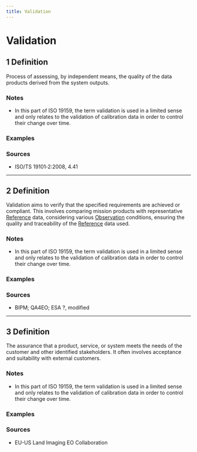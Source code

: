 ```yaml
---
title: Validation
---
```


# Validation

## 1 Definition

Process of assessing, by independent means, the quality of the data products derived from the system outputs.

### Notes 
- In this part of ISO 19159, the term validation is used in a limited sense and only relates to the validation of calibration data in order to control their change over time.

### Examples 

### Sources
- ISO/TS 19101‑2:2008, 4.41

___

## 2 Definition

Validation aims to verify that the specified requirements are achieved or compliant. This involves comparing  mission products with representative [Reference](../reference) data, considering various [Observation](../observation) conditions, ensuring the quality and traceability of the [Reference](../reference) data used.

### Notes 
- In this part of ISO 19159, the term validation is used in a limited sense and only relates to the validation of calibration data in order to control their change over time.

### Examples 

### Sources
- BIPM; QA4EO; ESA ?, modified

___

## 3 Definition

The assurance that a product, service, or system meets the needs of the customer and other identified stakeholders. It often involves acceptance and suitability with external customers.

### Notes 
- In this part of ISO 19159, the term validation is used in a limited sense and only relates to the validation of calibration data in order to control their change over time.

### Examples 

### Sources
- EU-US Land Imaging EO Collaboration
